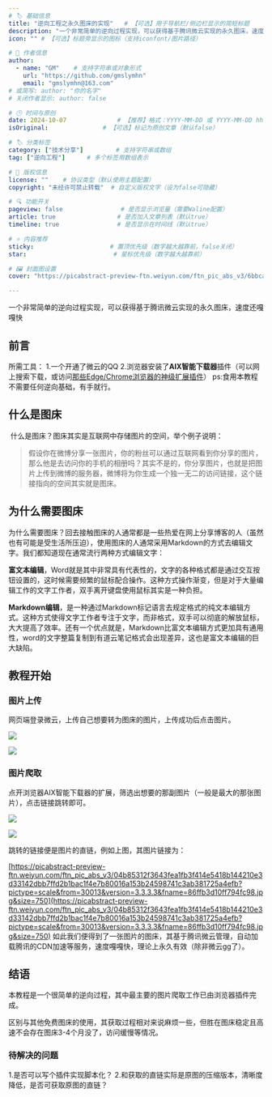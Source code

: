 ```yaml
---
# 🏷️ 基础信息
title: "逆向工程之永久图床的实现"   # 【可选】用于导航栏/侧边栏显示的简短标题
description: "一个非常简单的逆向过程实现，可以获得基于腾讯微云实现的永久图床，速度还嘎嘎快" # 【SEO优化】用于搜索引擎显示的描述
icon: "" # 【可选】标题旁显示的图标（支持iconfont/图片路径）

# 👤 作者信息
author: 
  - name: "GM"    # 支持字符串或对象形式
    url: "https://github.com/gmslymhn" 
    email: "gmslymhn@163.com"
# 或简写: author: "你的名字" 
# 关闭作者显示: author: false

# 🕒 时间与原创
date: 2024-10-07              # 【推荐】格式：YYYY-MM-DD 或 YYYY-MM-DD hh:mm:ss
isOriginal:               # 【可选】标记为原创文章（默认false）

# 🏷️ 分类标签
category: ["技术分享"]         # 支持字符串或数组
tag: ["逆向工程"]      # 多个标签用数组表示

# 📜 版权信息
license: ""    # 协议类型（默认使用主题配置）
copyright: "未经许可禁止转载"  # 自定义版权文字（设为false可隐藏）

# 🔍 功能开关
pageview: false                # 是否显示浏览量（需要Waline配置）
article: true                 # 是否加入文章列表（默认true）
timeline: true                # 是否显示在时间线（默认true）

# ⭐ 内容推荐
sticky:                     # 置顶优先级（数字越大越靠前，false关闭）
star:                        # 星标优先级（数字越大越靠前）

# 🖼️ 封面图设置
cover: "https://picabstract-preview-ftn.weiyun.com/ftn_pic_abs_v3/6bbca7b386b446d72f7deede51059148c6e53ebf49c7f2defb799f31a202208539a6a167daf432aa81b128684a01c57e?pictype=scale&from=30013&version=3.3.3.3&fname=2024-10-25LhcKt.png&size=1000"  # 文章卡片封面图（建议尺寸：1200×600）

---
```

一个非常简单的逆向过程实现，可以获得基于腾讯微云实现的永久图床，速度还嘎嘎快
<!-- more -->
## 前言
所需工具：
1.一个开通了微云的QQ
2.浏览器安装了**AIX智能下载器**插件（可以网上搜索下载，或访问[那些Edge/Chrome浏览器的神级扩展插件](http://innlab.tyut.xyz/#/blog?actid=88)）
ps:食用本教程不需要任何逆向基础，有手就行。
## 什么是图床
​ 什么是图床？图床其实是互联网中存储图片的空间，举个例子说明：
> ​ 假设你在微博分享一张图片，你的粉丝可以通过互联网看到你分享的图片，那么他是去访问你的手机的相册吗？其实不是的，你分享图片，也就是把图片上传到微博的服务器，微博将为你生成一个独一无二的访问链接，这个链接指向的空间其实就是图床。
## 为什么需要图床
为什么需要图床？回去接触图床的人通常都是一些热爱在网上分享博客的人（虽然也有可能是受生活所压迫），使用图床的人通常采用Markdown的方式去编辑文字。我们都知道现在通常流行两种方式编辑文字：

**富文本编辑**，Word就是其中非常具有代表性的，文字的各种格式都是通过交互按钮设置的，这时候需要频繁的鼠标配合操作。这种方式操作渐变，但是对于大量编辑工作的文字工作者，双手离开键盘使用鼠标其实是一种负担。

**Markdown编辑**，是一种通过Markdown标记语言去规定格式的纯文本编辑方式。这种方式使得文字工作者专注于文字，而非格式，双手可以彻底的解放鼠标，大大提高了效率。还有一个优点就是，Markdown比富文本编辑方式更加具有通用性，word的文字整篇复制到有道云笔记格式会出现差异，这也是富文本编辑的巨大缺陷。


## 教程开始
### 图片上传
网页端登录微云，上传自己想要转为图床的图片，上传成功后点击图片。

![](https://picabstract-preview-ftn.weiyun.com/ftn_pic_abs_v3/77de038f2b150b9ee7eff0363fc64b3c1745abdb6b68fbcae72be38a2a85a981494ed03214bbfc8495ed151640a8804e?pictype=scale&from=30013&version=3.3.3.3&fname=2024-10-252KSps.png&size=1000)

![](https://picabstract-preview-ftn.weiyun.com/ftn_pic_abs_v3/bcd81de3805a813d002a26d15760d2cee2a490ca31bf07f7b35497c6d3093332022838693ca0d6d5fa473f2870802b8d?pictype=scale&from=30013&version=3.3.3.3&fname=2024-10-25yWtqN.png&size=1000)

### 图片爬取
点开浏览器AIX智能下载器的扩展，筛选出想要的那副图片（一般是最大的那张图片），点击链接跳转即可。

![](https://picabstract-preview-ftn.weiyun.com/ftn_pic_abs_v3/c412d5c1faf7b523b4c77fa1978d55eba023f24b657004c544fbd826a3652c6bd0f7c6c57df377555defb0a873c091a5?pictype=scale&from=30013&version=3.3.3.3&fname=2024-10-25b1nME.png&size=1000)

![](https://picabstract-preview-ftn.weiyun.com/ftn_pic_abs_v3/04b85312f3643fea1fb3f414e5418b144210e3d33142dbb7ffd2b1bac1f4e7b80016a153b24598741c3ab381725a4efb?pictype=scale&from=30013&version=3.3.3.3&fname=86ffb3d10ff794fc98.jpg&size=750)

跳转的链接便是图片的直链，例如上图，其图片链接为：

[https://picabstract-preview-ftn.weiyun.com/ftn_pic_abs_v3/04b85312f3643fea1fb3f414e5418b144210e3d33142dbb7ffd2b1bac1f4e7b80016a153b24598741c3ab381725a4efb?pictype=scale&from=30013&version=3.3.3.3&fname=86ffb3d10ff794fc98.jpg&size=750](https://picabstract-preview-ftn.weiyun.com/ftn_pic_abs_v3/04b85312f3643fea1fb3f414e5418b144210e3d33142dbb7ffd2b1bac1f4e7b80016a153b24598741c3ab381725a4efb?pictype=scale&from=30013&version=3.3.3.3&fname=86ffb3d10ff794fc98.jpg&size=750)
如此我们便得到了一张图片的图床，其基于腾讯微云管理，自动加载腾讯的CDN加速等服务，速度嘎嘎快，理论上永久有效（除非微云gg了）。
## 结语
本教程是一个很简单的逆向过程，其中最主要的图片爬取工作已由浏览器插件完成。

区别与其他免费图床的使用，其获取过程相对来说麻烦一些，但胜在图床稳定且高速不会存在图床3-4个月没了，访问缓慢等情况。
### 待解决的问题
1.是否可以写个插件实现脚本化？
2.和获取的直链实际是原图的压缩版本，清晰度降低，是否可获取原图的直链？